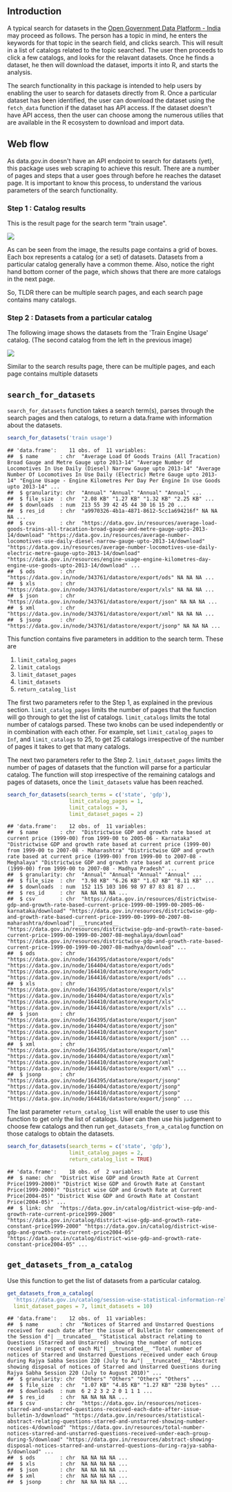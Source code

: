 Introduction
------------

A typical search for datasets in the [Open Government Data Platform - India](https://data.gov.in) may proceed as follows. The person has a topic in mind, he enters the keywords for that topic in the search field, and clicks search. This will result in a list of catalogs related to the topic searched. The user then proceeds to click a few catalogs, and looks for the relavant datasets. Once he finds a dataset, he then will download the dataset, imports it into R, and starts the analysis.

The search functionality in this package is intended to help users by enabling the user to search for datasets directly from R. Once a particular dataset has been identified, the user can download the dataset using the `fetch_data` function if the dataset has API access. If the dataset doesn't have API access, then the user can choose among the numerous utilies that are available in the R ecosystem to download and import data.

Web flow
--------

As data.gov.in doesn't have an API endpoint to search for datasets (yet), this package uses web scraping to achieve this result. There are a number of pages and steps that a user goes through before he reaches the dataset page. It is important to know this process, to understand the various parameters of the search functionality.

### Step 1 : Catalog results

This is the result page for the search term "train usage".

![](catalogs.png)

As can be seen from the image, the results page contains a grid of boxes. Each box represents a catalog (or a set) of datasets. Datasets from a particular catalog generally have a common theme. Also, notice the right hand bottom corner of the page, which shows that there are more catalogs in the next page.

So, TLDR there can be multiple search pages, and each search page contains many catalogs.

### Step 2 : Datasets from a particular catalog

The following image shows the datasets from the 'Train Engine Usage' catalog. (The second catalog from the left in the previous image)

![](datasets.png)

Similar to the search results page, there can be multiple pages, and each page contains multiple datasets

`search_for_datasets`
---------------------

`search_for_datasets` function takes a search term(s), parses through the search pages and then catalogs, to return a data.frame with information about the datasets.

``` r
search_for_datasets('train usage')
```

    ## 'data.frame':    11 obs. of  11 variables:
    ##  $ name       : chr  "Average Load Of Goods Trains (All Tracation) Broad Gauge and Metre Gauge upto 2013-14" "Average Number Of Locomotives In Use Daily (Diesel) Narrow Gauge upto 2013-14" "Average Number Of Locomotives In Use Daily (Electric) Metre Gauge upto 2013-14" "Engine Usage - Engine Kilometres Per Day Per Engine In Use Goods upto 2013-14" ...
    ##  $ granularity: chr  "Annual" "Annual" "Annual" "Annual" ...
    ##  $ file_size  : chr  "2.08 KB" "1.27 KB" "1.32 KB" "2.25 KB" ...
    ##  $ downloads  : num  213 55 39 42 45 44 30 16 15 20 ...
    ##  $ res_id     : chr  "a9970326-4b1a-4871-8612-5cc1a694216f" NA NA NA ...
    ##  $ csv        : chr  "https://data.gov.in/resources/average-load-goods-trains-all-tracation-broad-gauge-and-metre-gauge-upto-2013-14/download" "https://data.gov.in/resources/average-number-locomotives-use-daily-diesel-narrow-gauge-upto-2013-14/download" "https://data.gov.in/resources/average-number-locomotives-use-daily-electric-metre-gauge-upto-2013-14/download" "https://data.gov.in/resources/engine-usage-engine-kilometres-day-engine-use-goods-upto-2013-14/download" ...
    ##  $ ods        : chr  "https://data.gov.in/node/343761/datastore/export/ods" NA NA NA ...
    ##  $ xls        : chr  "https://data.gov.in/node/343761/datastore/export/xls" NA NA NA ...
    ##  $ json       : chr  "https://data.gov.in/node/343761/datastore/export/json" NA NA NA ...
    ##  $ xml        : chr  "https://data.gov.in/node/343761/datastore/export/xml" NA NA NA ...
    ##  $ jsonp      : chr  "https://data.gov.in/node/343761/datastore/export/jsonp" NA NA NA ...

This function contains five parameters in addition to the search term. These are

1.  `limit_catalog_pages`
2.  `limit_catalogs`
3.  `limit_dataset_pages`
4.  `limit_datasets`
5.  `return_catalog_list`

The first two parameters refer to the Step 1, as explained in the previous section. `limit_catalog_pages` limits the number of pages that the function will go through to get the list of catalogs. `limit_catalogs` limits the total number of catalogs parsed. These two knobs can be used independently or in combination with each other. For example, set `limit_catalog_pages` to `Inf`, and `limit_catalogs` to 25, to get 25 catalogs irrespective of the number of pages it takes to get that many catalogs.

The next two parameters refer to the Step 2. `limit_dataset_pages` limits the number of pages of datasets that the function will parse for a particular catalog. The function will stop irrespective of the remaining catalogs and pages of datasets, once the `limit_datasets` value has been reached.

``` r
search_for_datasets(search_terms = c('state', 'gdp'),
                    limit_catalog_pages = 1,
                    limit_catalogs = 3,
                    limit_dataset_pages = 2)
```

    ## 'data.frame':    12 obs. of  11 variables:
    ##  $ name       : chr  "Districtwise GDP and growth rate based at current price (1999-00) from 1999-00 to 2005-06 - Karnataka" "Districtwise GDP and growth rate based at current price (1999-00) from 1999-00 to 2007-08 - Maharashtra" "Districtwise GDP and growth rate based at current price (1999-00) from 1999-00 to 2007-08 - Meghalaya" "Districtwise GDP and growth rate based at current price (1999-00) from 1999-00 to 2007-08 - Madhya Pradesh" ...
    ##  $ granularity: chr  "Annual" "Annual" "Annual" "Annual" ...
    ##  $ file_size  : chr  "3.98 KB" "6.26 KB" "1.67 KB" "8.11 KB" ...
    ##  $ downloads  : num  152 115 103 106 98 97 87 83 81 87 ...
    ##  $ res_id     : chr  NA NA NA NA ...
    ##  $ csv        : chr  "https://data.gov.in/resources/districtwise-gdp-and-growth-rate-based-current-price-1999-00-1999-00-2005-06-karnataka/download" "https://data.gov.in/resources/districtwise-gdp-and-growth-rate-based-current-price-1999-00-1999-00-2007-08-maharashtra/download"| __truncated__ "https://data.gov.in/resources/districtwise-gdp-and-growth-rate-based-current-price-1999-00-1999-00-2007-08-meghalaya/download" "https://data.gov.in/resources/districtwise-gdp-and-growth-rate-based-current-price-1999-00-1999-00-2007-08-madhya/download" ...
    ##  $ ods        : chr  "https://data.gov.in/node/164395/datastore/export/ods" "https://data.gov.in/node/164404/datastore/export/ods" "https://data.gov.in/node/164410/datastore/export/ods" "https://data.gov.in/node/164416/datastore/export/ods" ...
    ##  $ xls        : chr  "https://data.gov.in/node/164395/datastore/export/xls" "https://data.gov.in/node/164404/datastore/export/xls" "https://data.gov.in/node/164410/datastore/export/xls" "https://data.gov.in/node/164416/datastore/export/xls" ...
    ##  $ json       : chr  "https://data.gov.in/node/164395/datastore/export/json" "https://data.gov.in/node/164404/datastore/export/json" "https://data.gov.in/node/164410/datastore/export/json" "https://data.gov.in/node/164416/datastore/export/json" ...
    ##  $ xml        : chr  "https://data.gov.in/node/164395/datastore/export/xml" "https://data.gov.in/node/164404/datastore/export/xml" "https://data.gov.in/node/164410/datastore/export/xml" "https://data.gov.in/node/164416/datastore/export/xml" ...
    ##  $ jsonp      : chr  "https://data.gov.in/node/164395/datastore/export/jsonp" "https://data.gov.in/node/164404/datastore/export/jsonp" "https://data.gov.in/node/164410/datastore/export/jsonp" "https://data.gov.in/node/164416/datastore/export/jsonp" ...

The last parameter `return_catalog_list` will enable the user to use this function to get only the list of catalogs. User can then use his judgement to choose few catalogs and then run `get_datasets_from_a_catalog` function on those catalogs to obtain the datasets.

``` r
search_for_datasets(search_terms = c('state', 'gdp'),
                    limit_catalog_pages = 2,
                    return_catalog_list = TRUE)
```

    ## 'data.frame':    18 obs. of  2 variables:
    ##  $ name: chr  "District Wise GDP and Growth Rate at Current Price(1999-2000)" "District Wise GDP and Growth Rate at Constant Price(1999-2000)" "District wise GDP and Growth Rate at Current Price(2004-05)" "District Wise GDP and Growth Rate at Constant Price(2004-05)" ...
    ##  $ link: chr  "https://data.gov.in/catalog/district-wise-gdp-and-growth-rate-current-price1999-2000" "https://data.gov.in/catalog/district-wise-gdp-and-growth-rate-constant-price1999-2000" "https://data.gov.in/catalog/district-wise-gdp-and-growth-rate-current-price2004-05" "https://data.gov.in/catalog/district-wise-gdp-and-growth-rate-constant-price2004-05" ...

`get_datasets_from_a_catalog`
-----------------------------

Use this function to get the list of datasets from a particular catalog.

``` r
get_datasets_from_a_catalog(
  'https://data.gov.in/catalog/session-wise-statistical-information-relating-questions-rajya-sabha',
  limit_dataset_pages = 7, limit_datasets = 10)
```

    ## 'data.frame':    12 obs. of  11 variables:
    ##  $ name       : chr  "Notices of Starred and Unstarred Questions received for each date after the issue of Bulletin for commencement of the Session d"| __truncated__ "Statistical abstract relating to Questions (Starred and Unstarred) showing the number of notices received in respect of each Mi"| __truncated__ "Total number of notices of Starred and Unstarred Questions received under each Group during Rajya Sabha Session 220 (July to Au"| __truncated__ "Abstract showing disposal of notices of Starred and Unstarred Questions during Rajya Sabha Session 220 (July to August 2010)" ...
    ##  $ granularity: chr  "Others" "Others" "Others" "Others" ...
    ##  $ file_size  : chr  "1.07 KB" "4.85 KB" "1.27 KB" "238 bytes" ...
    ##  $ downloads  : num  6 2 2 3 2 2 0 1 1 1 ...
    ##  $ res_id     : chr  NA NA NA NA ...
    ##  $ csv        : chr  "https://data.gov.in/resources/notices-starred-and-unstarred-questions-received-each-date-after-issue-bulletin-3/download" "https://data.gov.in/resources/statistical-abstract-relating-questions-starred-and-unstarred-showing-number-notices-4/download" "https://data.gov.in/resources/total-number-notices-starred-and-unstarred-questions-received-under-each-group-during-5/download" "https://data.gov.in/resources/abstract-showing-disposal-notices-starred-and-unstarred-questions-during-rajya-sabha-5/download" ...
    ##  $ ods        : chr  NA NA NA NA ...
    ##  $ xls        : chr  NA NA NA NA ...
    ##  $ json       : chr  NA NA NA NA ...
    ##  $ xml        : chr  NA NA NA NA ...
    ##  $ jsonp      : chr  NA NA NA NA ...
